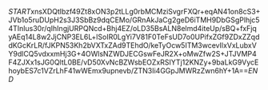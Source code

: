 $START$xnsXDQtlbzf49Zt8xON3p2tLLg0rbMCMziSvgrFXQr+eqAN41on8cS3+JVb1o5ruDUpH2s3J3SbBz9dqCEMo/GRnAkJaCg2geD6iTMH9DbGSgPlhjc54TInlus30r/qIhIngjURPQNcd+Bhj4EZ/oLD35BsALN8elmd4iteUp/sBQ+fxFjqyAEq14L8w2JjCNP3EL6L+lSoIR0LgYi7V81F0TeFsUD7o0UPifxZGf9ZDxZZqddKGcKrLR/fJKPN53Kh2bVXTxZAd9TEhdO/keTyOcw5ITM3wcevIlxVxLubxVY9dlCQ5vdxxmHj3G+4OWlsNZWDJECGswFeJR2X+oMwZfw2S+JTJVMP4F4ZJXx1sJG0QltL0BE/vD50XvNcBZWsbEOZxRSIYTj12KNZy+9baLkG9VycEhoybES7c1VZrLhF41wWEmx9upnevb/ZTN3Ii4GGpJMWRzZwn6hY+1A==$END$
